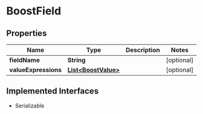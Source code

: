 

# BoostField


## Properties

| Name | Type | Description | Notes |
|------------ | ------------- | ------------- | -------------|
|**fieldName** | **String** |  |  [optional] |
|**valueExpressions** | [**List&lt;BoostValue&gt;**](BoostValue.md) |  |  [optional] |


## Implemented Interfaces

* Serializable


